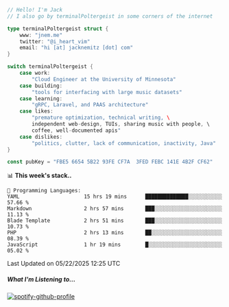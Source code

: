 ```go
// Hello! I'm Jack
// I also go by terminalPoltergeist in some corners of the internet

type terminalPoltergeist struct {
    www: "jnem.me"
    twitter: "@i_heart_vim"
    email: "hi [at] jacknemitz [dot] com"
}

switch terminalPoltergeist {
    case work:
        "Cloud Engineer at the University of Minnesota"
    case building:
        "tools for interfacing with large music datasets"
    case learning:
        "gRPC, Laravel, and PAAS architecture"
    case likes:
        "premature optimization, technical writing, \
        independent web-design, TUIs, sharing music with people, \
        coffee, well-documented apis"
    case dislikes:
        "politics, clutter, lack of communication, inactivity, Java"
}

const pubKey = "FBE5 6654 5B22 93FE CF7A  3FED FEBC 141E 4B2F CF62"
```

<!--START_SECTION:waka-->
📊 **This week's stack..** 

```text
💬 Programming Languages: 
YAML                     15 hrs 19 mins      ██████████████░░░░░░░░░░░   57.66 % 
Markdown                 2 hrs 57 mins       ███░░░░░░░░░░░░░░░░░░░░░░   11.13 % 
Blade Template           2 hrs 51 mins       ███░░░░░░░░░░░░░░░░░░░░░░   10.73 % 
PHP                      2 hrs 13 mins       ██░░░░░░░░░░░░░░░░░░░░░░░   08.39 % 
JavaScript               1 hr 19 mins        █░░░░░░░░░░░░░░░░░░░░░░░░   05.02 % 
```


 Last Updated on 05/22/2025 12:25 UTC
<!--END_SECTION:waka-->

##### What I'm Listening to...

[![spotify-github-profile](https://jnem.me/listening-item?maxAge=2592000)](https://jnem.me/listening)
